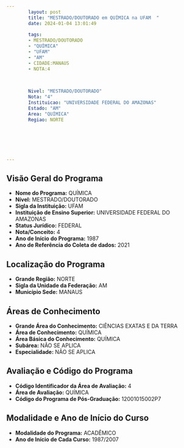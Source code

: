 ```yaml
---
        layout: post
        title: "MESTRADO/DOUTORADO em QUÍMICA na UFAM  "
        date: 2024-01-04 13:01:49
     
        tags:
        - MESTRADO/DOUTORADO
        - "QUÍMICA"
        - "UFAM"
        - "AM"
        - CIDADE:MANAUS
        - NOTA:4
        
       

        Nivel: "MESTRADO/DOUTORADO"
        Nota: "4"
        Instituicao: "UNIVERSIDADE FEDERAL DO AMAZONAS"
        Estado: "AM"
        Area: "QUÍMICA"
        Regiao: NORTE
        
        
        
        
        
        
---
```

## Visão Geral do Programa
- **Nome do Programa:** QUÍMICA
- **Nível:** MESTRADO/DOUTORADO
- **Sigla da Instituição:** UFAM
- **Instituição de Ensino Superior:** UNIVERSIDADE FEDERAL DO AMAZONAS
- **Status Jurídico:** FEDERAL
- **Nota/Conceito:** 4
- **Ano de Início do Programa:** 1987
- **Ano de Referência do Coleta de dados:** 2021

## Localização do Programa
- **Grande Região:** NORTE
- **Sigla da Unidade da Federação:** AM
- **Município Sede:** MANAUS

## Áreas de Conhecimento
- **Grande Área do Conhecimento:** CIÊNCIAS EXATAS E DA TERRA
- **Área de Conhecimento:** QUÍMICA
- **Área Básica do Conhecimento:** QUÍMICA
- **Subárea:** NÃO SE APLICA
- **Especialidade:** NÃO SE APLICA

## Avaliação e Código do Programa
- **Código Identificador da Área de Avaliação:** 4
- **Área de Avaliação:** QUÍMICA
- **Código do Programa de Pós-Graduação:** 12001015002P7


## Modalidade e Ano de Início do Curso
- **Modalidade do Programa:** ACADÊMICO
- **Ano de Início de Cada Curso:** 1987/2007
